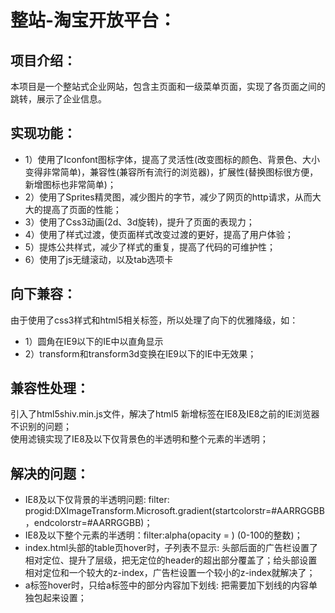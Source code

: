 # 整站-淘宝开放平台：
## 项目介绍：  
本项目是一个整站式企业网站，包含主页面和一级菜单页面，实现了各页面之间的跳转，展示了企业信息。

## 实现功能：
+ 1）使用了Iconfont图标字体，提高了灵活性(改变图标的颜色、背景色、大小变得非常简单)，兼容性(兼容所有流行的浏览器)，扩展性(替换图标很方便，新增图标也非常简单)；
+ 2）使用了Sprites精灵图，减少图片的字节，减少了网页的http请求，从而大大的提高了页面的性能；
+ 3）使用了Css3动画(2d、3d旋转)，提升了页面的表现力；
+ 4）使用了样式过渡，使页面样式改变过渡的更好，提高了用户体验；
+ 5）提炼公共样式，减少了样式的重复，提高了代码的可维护性；
+ 6）使用了js无缝滚动，以及tab选项卡

## 向下兼容：
由于使用了css3样式和html5相关标签，所以处理了向下的优雅降级，如：
+ 1）圆角在IE9以下的IE中以直角显示
+ 2）transform和transform3d变换在IE9以下的IE中无效果；
    
## 兼容性处理：
引入了html5shiv.min.js文件，解决了html5 新增标签在IE8及IE8之前的IE浏览器不识别的问题；  
使用滤镜实现了IE8及以下仅背景色的半透明和整个元素的半透明；		
    
## 解决的问题：
+ IE8及以下仅背景的半透明问题: filter: progid:DXImageTransform.Microsoft.gradient(startcolorstr=#AARRGGBB，endcolorstr=#AARRGGBB)；
+ IE8及以下整个元素的半透明：filter:alpha(opacity = ) (0-100的整数)；
+ index.html头部的table页hover时，子列表不显示: 头部后面的广告栏设置了相对定位、提升了层级，把无定位的header的超出部分覆盖了；给头部设置相对定位和一个较大的z-index，广告栏设置一个较小的z-index就解决了；
+ a标签hover时，只给a标签中的部分内容加下划线: 把需要加下划线的内容单独包起来设置；
